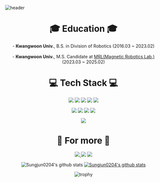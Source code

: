 <!--
**Sungjun0204/Sungjun0204** is a ✨ _special_ ✨ repository because its `README.md` (this file) appears on your GitHub profile.

Here are some ideas to get you started:

- 🔭 I’m currently working on ...
- 🌱 I’m currently learning ...
- 👯 I’m looking to collaborate on ...
- 🤔 I’m looking for help with ...
- 💬 Ask me about ...
- 📫 How to reach me: ...
- 😄 Pronouns: ...
- ⚡ Fun fact: ...
-->

![header](https://capsule-render.vercel.app/api?type=waving&color=gradient&height=180&section=header&text=Nice%20To%20Meet%20You!&fontSize=50&animation=fadeIn&fontAlignY=35&desc=This%20Is%20Sungjun%20Kim!&descAlignY=51&descAlign=65)

<div align="center">
    <h1>🎓 Education 🎓</h1>
    - <b>Kwangwoon Univ.</b>, B.S. in Division of Robotics (2016.03 ~ 2023.02)
    <br></br>
    - <b>Kwangwoon Univ.</b>, M.S. Candidate at <a href=https://sites.google.com/view/magnetic-robotics/>MRL(Magnetic Robotics Lab.)</a> (2023.03 ~ 2025.02)

<div align="center">
    <h1>💻 Tech Stack 💻</h1>
<img src="https://img.shields.io/badge/Window-0078D6?style=flat-square&logo=Windows&logoColor=white"/></a>
<img src="https://img.shields.io/badge/Linux-FCC624?style=flat-square&logo=Linux&logoColor=black"/></a>
<img src="https://img.shields.io/badge/Ubuntu-E95420?style=flat-square&logo=Ubuntu&logoColor=white"/></a>
<img src="https://img.shields.io/badge/Visual Studio-5C2D91?style=flat-square&logo=Visual Studio&logoColor=white"/></a>
<img src="https://img.shields.io/badge/Visual Studio Code-007ACC?style=flat-square&logo=Visual Studio Code&logoColor=white"/></a>

<img src="https://img.shields.io/badge/C-A8B9CC?style=flat-square&logo=C&logoColor=white"/></a>
<img src="https://img.shields.io/badge/C++-00599C?style=flat-square&logo=Cplusplus&logoColor=white"/></a>
<img src="https://img.shields.io/badge/Python-3776AB?style=flat-square&logo=Python&logoColor=white"/></a>
<img src="https://img.shields.io/badge/MATLAB-112ebf?style=flat-square"/></a>

<img src="https://img.shields.io/badge/ROS-22314E?style=flat-square&logo=ROS&logoColor=white"/></a>
</div>


<div align="center">
    <h1>🔎 For more 🔎</h1>

<a href="mailto:kxt1234.max@gmail.com" target="_blank"><img src="https://img.shields.io/badge/Gmail-EA4335?style=flat-square&logo=Gmail&logoColor=white"/>
<a href="https://github.com/Sungjun0204/" target="_blank"><img src="https://img.shields.io/badge/GitHub-181717?style=flat-square&logo=GitHub&logoColor=white"/></a>
<a href="https://sungjun0204.github.io/" target="_blank"><img src="https://img.shields.io/badge/GitHub Blog-181717?style=flat-square&logo=GitHub&logoColor=white"/></a>

<!-- <a href="버튼을 눌렀을 때 이동할 링크" target="_blank"><img src="https://img.shields.io/badge/뱃지레이블-배경색?style=flat-square&logo=로고&logoColor=white"/></a>
<img src="https://img.shields.io/badge/쓰고자하는_텍스트-컬러코드?style=flat-square&logo=simpleicons에서_아이콘이름&logoColor=white"/></a> -->

![Sungjun0204's github stats](https://github-readme-stats.vercel.app/api?username=Sungjun0204&show_icons=true)
[![Sungjun0204's github stats](https://github-readme-stats.vercel.app/api/top-langs/?username=Sungjun0204&show_icons=true&hide_border=true&title_color=004386&icon_color=004386&layout=compact)](https://github.com/msjun23)

![trophy](https://github-profile-trophy.vercel.app/?username=Sungjun0204)
